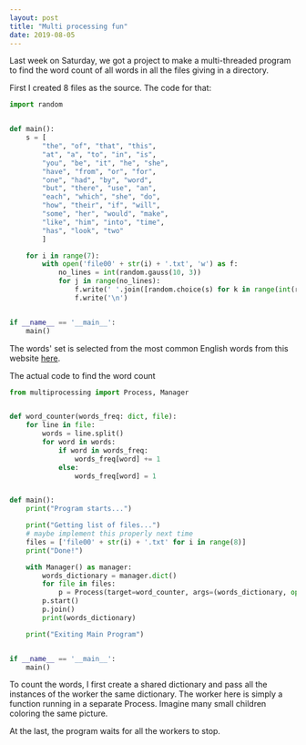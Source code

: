 ```yaml
---
layout: post
title: "Multi processing fun"
date: 2019-08-05
---
```


Last week on Saturday, we got a project to make a multi-threaded program
to find the word count of all words in all the files giving in a directory.

First I created 8 files as the source. The code for that:
```python
import random


def main():
    s = [
        "the", "of", "that", "this",
        "at", "a", "to", "in", "is",
        "you", "be", "it", "he", "she",
        "have", "from", "or", "for",
        "one", "had", "by", "word",
        "but", "there", "use", "an",
        "each", "which", "she", "do",
        "how", "their", "if", "will",
        "some", "her", "would", "make",
        "like", "him", "into", "time",
        "has", "look", "two"
        ]

    for i in range(7):
        with open('file00' + str(i) + '.txt', 'w') as f:
            no_lines = int(random.gauss(10, 3))
            for j in range(no_lines):
                f.write(' '.join([random.choice(s) for k in range(int(random.gauss(20, 3)))]))
                f.write('\n')


if __name__ == '__main__':
    main()

```

The words' set is selected from the most common English words from this website
[here](https://www.rypeapp.com/most-common-english-words/).

The actual code to find the word count

```python
from multiprocessing import Process, Manager


def word_counter(words_freq: dict, file):
    for line in file:
        words = line.split()
        for word in words:
            if word in words_freq:
                words_freq[word] += 1
            else:
                words_freq[word] = 1


def main():
    print("Program starts...")

    print("Getting list of files...")
    # maybe implement this properly next time
    files = ['file00' + str(i) + '.txt' for i in range(8)]
    print("Done!")

    with Manager() as manager:
        words_dictionary = manager.dict()
        for file in files:
            p = Process(target=word_counter, args=(words_dictionary, open(file)))
        p.start()
        p.join()
        print(words_dictionary)

    print("Exiting Main Program")


if __name__ == '__main__':
    main()

```

To count the words, I first create a shared dictionary and pass all the instances
of the worker the same dictionary. The worker here is simply a function running
in a separate Process. Imagine many small children coloring the same picture.

At the last, the program waits for all the workers to stop.
